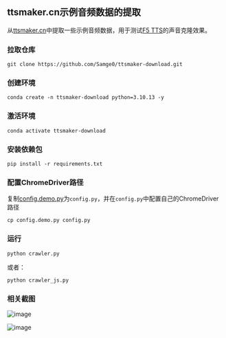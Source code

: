 ## ttsmaker.cn示例音频数据的提取

从[ttsmaker.cn](https://ttsmaker.cn)中提取一些示例音频数据，用于测试[F5 TTS](https://github.com/SWivid/F5-TTS)的声音克隆效果。


### 拉取仓库
```shell
git clone https://github.com/Samge0/ttsmaker-download.git
```

### 创建环境
```shell
conda create -n ttsmaker-download python=3.10.13 -y
```

### 激活环境
```shell
conda activate ttsmaker-download
```

### 安装依赖包
```shell
pip install -r requirements.txt
``` 

### 配置ChromeDriver路径
复制[config.demo.py](config.demo.py)为`config.py`，并在`config.py`中配置自己的ChromeDriver路径
```shell
cp config.demo.py config.py
```

### 运行
```shell
python crawler.py
```

或者：
```shell
python crawler_js.py
```

### 相关截图
![image](https://github.com/user-attachments/assets/eb69f721-55ee-48ab-935d-2a276f4570ce)

![image](https://github.com/user-attachments/assets/63e3d28b-b19a-4adc-b8bd-43e11fd863ac)

